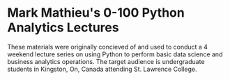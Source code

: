 # Mark Mathieu's 0-100 Python Analytics Lectures
These materials were originally concieved of and used to conduct a 4 weekend lecture series on using Python to perform basic data science and business analytics operations. The target audience is undergraduate students in Kingston, On, Canada attending St. Lawrence College.
